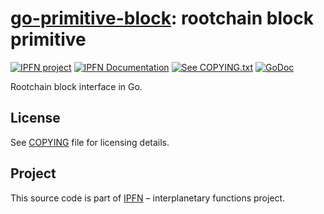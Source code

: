 # [go-primitive-block][block]: rootchain block primitive

[![IPFN project][badge-ipfn]][org-ipfn]
[![IPFN Documentation][badge-docs]][docs]
[![See COPYING.txt][badge-copying]][COPYING]
[![GoDoc][badge-godoc]][godoc-ipfn]

Rootchain block interface in Go.

## License

See [COPYING][COPYING] file for licensing details.

## Project

This source code is part of [IPFN](https://github.com/ipfn) – interplanetary functions project.

[docs]: https://docs.ipfn.io/
[COPYING]: https://github.com/rootchain/go-primitive-block/blob/master/COPYING
[badge-copying]: https://img.shields.io/badge/license-GPL%203-blue.svg?style=flat-square
[badge-docs]: https://img.shields.io/badge/documentation-IPFN-blue.svg?style=flat-square
[badge-godoc]: https://godoc.org/github.com/rootchain/go-primitive-block/block?status.svg
[badge-ipfn]: https://img.shields.io/badge/project-IPFN-blue.svg?style=flat-square
[org-ipfn]: https://github.com/ipfn
[godoc-ipfn]: https://godoc.org/github.com/rootchain/go-primitive-block/block
[block]: https://github.com/rootchain/go-primitive-block/
